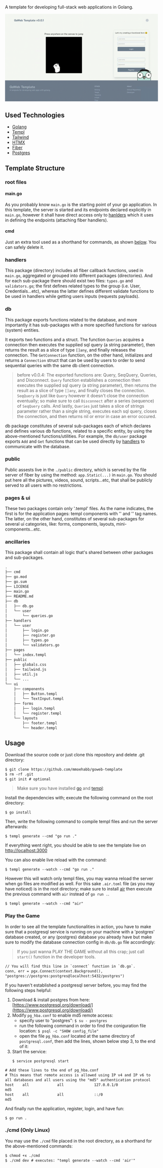 A template for developing full-stack web applications in Golang.

![overview](./overview.gif)

## Used Technologies

- [Golang](https://go.dev/)
- [Templ](https://templ.guide/)
- [Tailwind](https://tailwindcss.com/)
- [HTMX](https://htmx.org/)
- [Fiber](https://docs.gofiber.io/)
- [Postgres](https://github.com/jackc/pgx)

## Template Structure

### root files

#### main.go
As you probably know `main.go` is the starting point of your go application. In this template, the server is started and its endpoints declared explicitly in `main.go`, however it shall have direct access only to [hanlders](#handlers) which it uses in defining the endpoints (attaching fiber handlers).

#### cmd
Just an extra tool used as a shorthand for commands, as shown [below](#cmd-only-linux). You can safely delete it.

### handlers
This package (directory) includes all fiber callback functions, used in `main.go`, aggregated or grouped into different packages (directories). And for each sub-package there should exist two files: `types.go` and `validators.go`; the first defines related types to the group (i.e. User, Credentials...etc), whereas the latter defines different validate functions to be used in handlers while getting users inputs (requests payloads).

### db
This package exports functions related to the database, and more importantly it has sub-packages with a more specified functions for various (system) entities.

It exports two functions and a struct. The function `Queries` acquires a connection then executes the supplied sql query (a string parameter), then returns the result as a slice of type `[]any`, and finally releases the connection. The `GetConnection` function, on the other hand, initializes and returns a `Connection` struct that can be used by users to order to send sequential queries with the same db client connection.

> before v0.0.4: The exported functions are: Query, SeqQuery, Queries, and Disconnect. `Query` function establishes a connection then executes the supplied sql query (a string parameter), then returns the result as a slice of type `[]any`, and finally closes the connection. `SeqQuery` is just like `Query` however it doesn't close the connection eventually; so make sure to call `Disconnect` after a series (sequence) of `SeqQuery` calls. And lastly, `Queries` just takes a slice of strings parameter rather than a single string, executes each sql query, closes the connection, and then returns nil or error in case an error occured.

db package constitutes of several sub-packages each of which declares and defines various db functions, related to a specific entity, by using the above-mentioned functions/utilities. For example, the `db/user` package exports `Add` and `Get` functions that can be used directly by [handlers](#handlers) to communicate with the database.

### public
Public assests live in the `./public` directory, which is served by the file server of fiber by using the method: `app.Static(...)` in `main.go`. You should put here all the pictures, videos, sound, scripts...etc, that shall be publicly served to all users with no restrictions. 

### pages & ui
These two packages contain only '.templ' files. As the name indicates, the first is for the application pages: templ components with '<head>' and '<body>' tag names. The latter, on the other hand, constitutes of several sub-packages for several ui categories, like: forms, components, layouts, mini-components...etc.

### ancillaries
This package shall contain all logic that's shared between other packages and sub-packages.

```
.
├── cmd
├── go.mod
├── go.sum
├── LICENSE
├── main.go
├── README.md
├── db
│   ├── db.go
│   └── user
│       └── queries.go
├── handlers
│   └── user
│       ├── login.go
│       ├── register.go
│       ├── types.go
│       └── validators.go
├── pages
│   └── index.templ
├── public
│   ├── globals.css
│   ├── tailwind.js
│   ├── util.js
│   └── ...
└── ui
    ├── components
    │   ├── Button.templ
    │   └── TextInput.templ
    ├── forms
    │   ├── login.templ
    │   └── register.templ
    └── layouts
        ├── footer.templ
        └── header.templ
```

## Usage

Download the source code or just clone this repository and delete .git directory:

```shell
$ git clone https://github.com/mmoehabb/goweb-template
$ rm -rf .git
$ git init # optional
```

> Make sure you have installed [go](https://go.dev/doc/install) and [templ](https://templ.guide/quick-start/installation):

Install the dependencies with; execute the following command on the root directory:

```shell
$ go install
```

Then, write the following command to compile templ files and run the server afterwards:

```shell
$ templ generate --cmd "go run ."
```

If everything went right, you should be able to see the template live on [http://localhost:3000](http://localhost:3000)

You can also enable live reload with the command:

```shell
$ templ generate --watch --cmd "go run ."
```

However this will watch only templ files, you may wanna reload the server when go files are modified as well.
For this sake `.air.toml` file (as you may have noticed) is in the root directory; make sure to install [air](https://github.com/air-verse/air) then execute the previous command with `air` instead of `go run .`.

```shell
$ templ generate --watch --cmd "air"
```

### Play the Game

In order to see all the template functionalities in action, you have to make sure that a postgresql service is running on your machine with a 'postgres' database created, or any (postgres) database you already have but make sure to modify the database connection config in `db/db.go` file accordingly:

> If you just wanna PLAY THE GAME without all this crap; just call `start()` function in the developer tools.

```Golang
// You will find this line in `connect` function in `db.go`.
conn, err = pgx.Connect(context.Background(), "postgres://postgres:postgres@localhost:5432/postgres")
```

If you haven't established a postgresql server before, you may find the following steps helpful:
1. Download & install postgres from here: [https://www.postgresql.org/download/](https://www.postgresql.org/download/)
2. Modify `pg_hba.conf` to enable md5 remote access:
    - specify user to "postgres": `$ su - postgres`
    - run the following command in order to find the coniguration file location: `$ psql -c "SHOW config_file"`
    - open the file `pg_hba.conf` located at the same directory of `postgresql.conf`, then add the lines, shown below step 3, to the end of it:
3. Start the service:
    ```shell
    $ service postgresql start
    ```

```
# Add these lines to the end of pg_hba.conf
# This means that remote access is allowed using IP v4 and IP v6 to all databases and all users using the "md5" authentication protocol
host    all             all              127.0.0.1/0                       md5
host    all             all              ::/0                            md5
```

And finally run the application, register, login, and have fun:

```shell
$ go run .
```

### ./cmd (Only Linux)

You may use the `./cmd` file placed in the root directory, as a shorthand for the above-mentioned commands:

```shell
$ chmod +x ./cmd
$ ./cmd dev # executes: "templ generate --watch --cmd 'air'"
```
